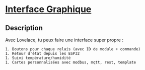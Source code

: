 # [Interface Graphique](readme.md)

## Description

Avec Lovelace, tu peux faire une interface super propre :

    1. Boutons pour chaque relais (avec ID de module + commande)
    1. Retour d'état depuis les ESP32
    1. Suivi température/humidité
    1. Cartes personnalisées avec modbus, mqtt, rest, template
